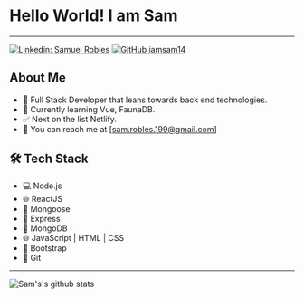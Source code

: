 # Hello World! I am Sam

---

[![Linkedin: Samuel Robles](https://img.shields.io/badge/-Samuel_Robles-blue?style=flat-square&logo=Linkedin&logoColor=white&link=https://www.linkedin.com/in/chefsrobles/)](https://www.linkedin.com/in/chefsrobles/)
[![GitHub iamsam14](https://img.shields.io/github/followers/iamsam14?label=follow&style=social)](https://github.com/iamsam14)

## About Me

- 🤔 Full Stack Developer that leans towards back end technologies.
- 🌱 Currently learning Vue, FaunaDB.
- ✅ Next on the list Netlify.
- 📩 You can reach me at [sam.robles.199@gmail.com]

## 🛠 Tech Stack

- 💻 Node.js
- 🌐 ReactJS
- 🦊 Mongoose
- 🐙 Express
- 🐘 MongoDB
- 🌐 JavaScript | HTML | CSS
- 🦜 Bootstrap
- 🔧 Git

---

![Sam's's github stats](https://github-readme-stats.vercel.app/api?username=iamsam14&show_icons=true)
